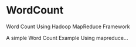 # WordCount
Word Count Using Hadoop MapReduce Framework

A simple Word Count Example Using mapreduce...
